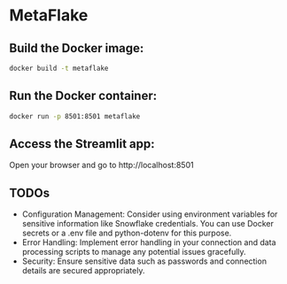 # MetaFlake

## Build the Docker image:

```bash
docker build -t metaflake
```

## Run the Docker container:

```bash
docker run -p 8501:8501 metaflake
```

## Access the Streamlit app:

Open your browser and go to http://localhost:8501

## TODOs

- Configuration Management: Consider using environment variables for sensitive information like Snowflake credentials. You can use Docker secrets or a .env file and python-dotenv for this purpose.
- Error Handling: Implement error handling in your connection and data processing scripts to manage any potential issues gracefully.
- Security: Ensure sensitive data such as passwords and connection details are secured appropriately.
